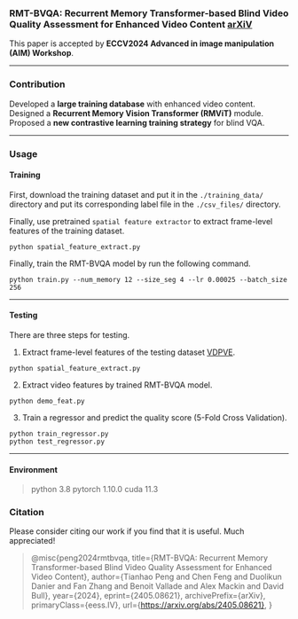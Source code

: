 
### RMT-BVQA: Recurrent Memory Transformer-based Blind Video Quality Assessment for Enhanced Video Content [arXiV](https://arxiv.org/abs/2405.08621)

This paper is accepted by **ECCV2024 Advanced in image manipulation (AIM) Workshop**.

---
### Contribution

   Developed a **large training database** with enhanced video content.
   Designed a **Recurrent Memory Vision Transformer (RMViT)** module.
   Proposed a **new contrastive learning training strategy** for blind VQA.

---
### Usage
#### Training
First, download the training dataset and put it in the `./training_data/` directory and put its corresponding label file in the `./csv_files/` directory.

Finally, use pretrained `spatial feature extractor` to extract frame-level features of the training dataset.
```
python spatial_feature_extract.py
```
Finally, train the RMT-BVQA model by run the following command.
```
python train.py --num_memory 12 --size_seg 4 --lr 0.00025 --batch_size 256
```
---
#### Testing
There are three steps for testing.

1. Extract frame-level features of the testing dataset [VDPVE](https://github.com/YixuanGao98/VDPVE-VQA-Dataset-for-Perceptual-Video-Enhancement).
```
python spatial_feature_extract.py
```

2. Extract video features by trained RMT-BVQA model.
```
python demo_feat.py

```
3. Train a regressor and predict the quality score (5-Fold Cross Validation).

```
python train_regressor.py
python test_regressor.py
```
---
#### Environment
> python 3.8
> pytorch 1.10.0
> cuda 11.3


### Citation
Please consider citing our work if you find that it is useful. Much appreciated!
>@misc{peng2024rmtbvqa,
      title={RMT-BVQA: Recurrent Memory Transformer-based Blind Video Quality Assessment for Enhanced Video Content}, 
      author={Tianhao Peng and Chen Feng and Duolikun Danier and Fan Zhang and Benoit Vallade and Alex Mackin and David Bull},
      year={2024},
      eprint={2405.08621},
      archivePrefix={arXiv},
      primaryClass={eess.IV},
      url={https://arxiv.org/abs/2405.08621}, 
} 